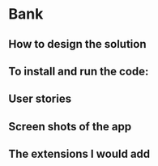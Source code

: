 # Bank

## How to design the solution

## To install and run the code:

## User stories

## Screen shots of the app

## The extensions I would add

 

